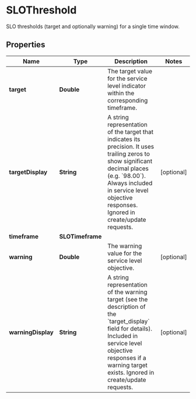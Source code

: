# SLOThreshold

SLO thresholds (target and optionally warning) for a single time window.

## Properties

| Name               | Type             | Description                                                                                                                                                                                                                                      | Notes      |
| ------------------ | ---------------- | ------------------------------------------------------------------------------------------------------------------------------------------------------------------------------------------------------------------------------------------------ | ---------- |
| **target**         | **Double**       | The target value for the service level indicator within the corresponding timeframe.                                                                                                                                                             |
| **targetDisplay**  | **String**       | A string representation of the target that indicates its precision. It uses trailing zeros to show significant decimal places (e.g. &#x60;98.00&#x60;). Always included in service level objective responses. Ignored in create/update requests. | [optional] |
| **timeframe**      | **SLOTimeframe** |                                                                                                                                                                                                                                                  |
| **warning**        | **Double**       | The warning value for the service level objective.                                                                                                                                                                                               | [optional] |
| **warningDisplay** | **String**       | A string representation of the warning target (see the description of the &#x60;target_display&#x60; field for details). Included in service level objective responses if a warning target exists. Ignored in create/update requests.            | [optional] |
